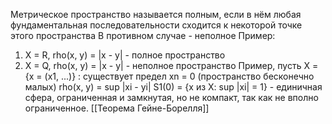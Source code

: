 Метрическое пространство называется полным, если в нём любая фундаментальная последовательности сходится к некоторой точке этого пространства
В противном случае - неполное
Пример:
1) X = R, rho(x, y) = |x - y| - полное пространство
2) X = Q, rho(x, y) = |x - y| - неполное пространство
Пример, пусть X = {x = (x1, ...)} : существует предел xn = 0 (пространство бесконечно малых)
rho(x, y) = sup |xi - yi|
S1(0) = {x из X: sup |xi| = 1} - единичная сфера, ограниченная и замкнутая, но не компакт, так как не вполно ограниченное.
[[Теорема Гейне-Борелля]]
